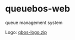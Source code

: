 # queuebos-web
queue management system

Logo: [qbos-logo.zip](https://github.com/phisoft/queuebos-web/files/12851736/qbos-logo.zip)
